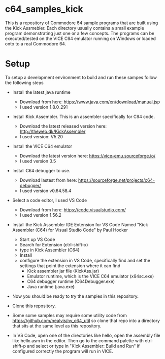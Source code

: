 # c64_samples_kick
This is a repository of Commodore 64 sample programs that are built using the Kick Assmebler.  Each directory usually contains a small example program demonstrating just one or a few concepts.  The programs can be executed/tested on the VICE C64 emulator running on Windows or loaded onto to a real Commodore 64.

# Setup
To setup a development environment to build and run these sampes follow the following steps

- Install the latest java runtime
  - Download from here: https://www.java.com/en/download/manual.jsp
  - I used version 1.8.0_291

- Install Kick Assembler.  This is an assembler specifically for C64 code.
  - Download the latest released version here: http://theweb.dk/KickAssembler
  - I used version: V5.20  

- Install the VICE C64 emulator 
  - Download the latest version here: https://vice-emu.sourceforge.io/
  - I used version 3.5

- Install C64 debugger to use.
  - Download lastest from here: https://sourceforge.net/projects/c64-debugger/
  - I used version v0.64.58.4

- Select a code editor, I used VS Code
  - Download from here: https://code.visualstudio.com/
  - I used version 1.56.2

- Install the Kick Assembler IDE Extension for VS Code Named "Kick Assembler (C64) for Visual Studio Code" by Paul Hocker
  - Start up VS Code
  - Search for Extension (ctrl-shift-x) 
  - type in Kick Assembler (C64)
  - Install
  - configure the extension in VS Code, specifically find and set the settings that point the extension where it can find
    - Kick assembler jar file (KickAss.jar)
    - Emulator runtime, which is the VICE C64 emulator (x64sc.exe)
    - C64 debugger runtime (C64Debugger.exe)
    - Java runtime (java.exe) 
    
- Now you should be ready to try the samples in this repository.

- Clone this repository.
- Some some samples may require some utility code from https://github.com/nealvis/nv_c64_util so clone that repo into a directory that sits at the same level as this repository.
- In VS Code, open one of the directories like hello, open the assembly file like hello.asm in the editor.  Then go to the command palette with ctrl-shift-p and select or type in "Kick Assembler: Build and Run" if configured correctly the program will run in VICE.
